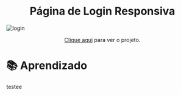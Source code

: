 <h1 align="center">Página de Login Responsiva </h1>

![login](https://user-images.githubusercontent.com/115197222/197628324-19968979-f874-48d9-9dbe-8ea8d2719fb2.PNG)
<p align="center"><a href="https://login-pi-six.vercel.app/">Clique aqui</a> para ver o projeto.</p>

<h1> 📚 Aprendizado</h1>
<p> testee </p>


